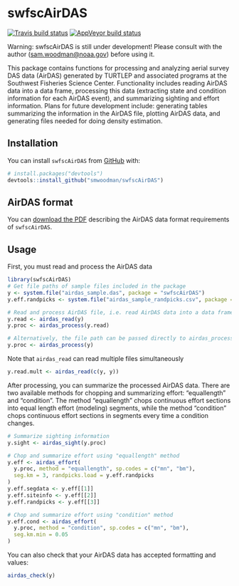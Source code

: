 
<!-- README.md is generated from README.Rmd. Please edit that file -->

# swfscAirDAS

<!-- badges: start -->

[![Travis build
status](https://travis-ci.com/smwoodman/swfscAirDAS.svg?branch=master)](https://travis-ci.com/smwoodman/swfscAirDAS)
[![AppVeyor build
status](https://ci.appveyor.com/api/projects/status/github/smwoodman/swfscAirDAS?branch=master&svg=true)](https://ci.appveyor.com/project/smwoodman/swfscAirDAS)
<!-- badges: end -->

Warning: swfscAirDAS is still under development\! Please consult with
the author (<sam.woodman@noaa.gov>) before using it.

This package contains functions for processing and analyzing aerial
survey DAS data (AirDAS) generated by TURTLEP and associated programs at
the Southwest Fisheries Science Center. Functionality includes reading
AirDAS data into a data frame, processing this data (extracting state
and condition information for each AirDAS event), and summarizing
sighting and effort information. Plans for future development include:
generating tables summarizing the information in the AirDAS file,
plotting AirDAS data, and generating files needed for doing density
estimation.

## Installation

You can install `swfscAirDAS` from [GitHub](https://github.com) with:

``` r
# install.packages("devtools")
devtools::install_github("smwoodman/swfscAirDAS")
```

## AirDAS format

You can [download the
PDF](https://github.com/smwoodman/swfscAirDAS/blob/master/inst/AirDAS_Format.pdf)
describing the AirDAS data format requirements of `swfscAirDAS`.

## Usage

First, you must read and process the AirDAS data

``` r
library(swfscAirDAS)
# Get file paths of sample files included in the package
y <- system.file("airdas_sample.das", package = "swfscAirDAS")
y.eff.randpicks <- system.file("airdas_sample_randpicks.csv", package = "swfscAirDAS")

# Read and process AirDAS file, i.e. read AirDAS data into a data frame and add info columns
y.read <- airdas_read(y)
y.proc <- airdas_process(y.read)

# Alternatively, the file path can be passed directly to airdas_process
y.proc <- airdas_process(y)
```

Note that `airdas_read` can read multiple files simultaneously

``` r
y.read.mult <- airdas_read(c(y, y))
```

After processing, you can summarize the processed AirDAS data. There are
two available methods for chopping and summarizing effort: “equallength”
and “condition”. The method “equallength” chops continuous effort
sections into equal length effort (modeling) segments, while the method
“condition” chops continuous effort sections in segments every time a
condition changes.

``` r
# Summarize sighting information
y.sight <- airdas_sight(y.proc)

# Chop and summarize effort using "equallength" method
y.eff <- airdas_effort(
  y.proc, method = "equallength", sp.codes = c("mn", "bm"), 
  seg.km = 3, randpicks.load = y.eff.randpicks
)
y.eff.segdata <- y.eff[[1]]
y.eff.siteinfo <- y.eff[[2]]
y.eff.randpicks <- y.eff[[3]]

# Chop and summarize effort using "condition" method
y.eff.cond <- airdas_effort(
  y.proc, method = "condition", sp.codes = c("mn", "bm"), 
  seg.km.min = 0.05
)
```

You can also check that your AirDAS data has accepted formatting and
values:

``` r
airdas_check(y)
```
